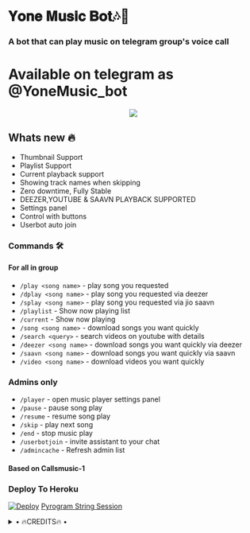 <h1 align="centre">𝐘𝐨𝐧𝐞 𝐌𝐮𝐬𝐢𝐜 𝐁𝐨𝐭🎶🎸</h1>

### A bot that can play music on telegram group's voice call

# Available on telegram as @YoneMusic_bot

<p align="center">
  <img src="https://telegra.ph/file/fe77d94e2105721ce4353.jpg">
</p>

<h2> Whats new 🔥 </h2>

- Thumbnail Support
- Playlist Support
- Current playback support
- Showing track names when skipping
- Zero downtime, Fully Stable
- DEEZER,YOUTUBE & SAAVN PLAYBACK SUPPORTED
- Settings panel
- Control with buttons
- Userbot auto join

### Commands 🛠
#### For all in group

- `/play <song name>` - play song you requested
- `/dplay <song name>` - play song you requested via deezer
- `/splay <song name>` - play song you requested via jio saavn
- `/playlist` - Show now playing list
- `/current` - Show now playing
- `/song <song name>` - download songs you want quickly
- `/search <query>` - search videos on youtube with details
- `/deezer <song name>` - download songs you want quickly via deezer
- `/saavn <song name>` - download songs you want quickly via saavn
- `/video <song name>` - download videos you want quickly



### Admins only 

- `/player` - open music player settings panel
- `/pause` - pause song play
- `/resume` - resume song play
- `/skip` - play next song
- `/end` - stop music play
- `/userbotjoin` - invite assistant to your chat
- `/admincache` - Refresh admin list



#### Based on Callsmusic-1

### Deploy To Heroku</h4>

[![Deploy](https://www.herokucdn.com/deploy/button.svg)](https://heroku.com/deploy?template=https://github.com/H1M4N5HU0P/YoneMusicBot)
[Pyrogram String Session](https://replit.com/@H1M4N5HU0P/MafiaBotPyrogramStringSession#main.py)
</details>

<details>

<summary> • 🔥CREDITS🔥 • </summary>
<h2 align="center"> <a href="https://github.com/suprojects/CallsMusic">🔥 Original Repo 🔥</a></h2><h2 align="center"> <a href="https://github.com/Laky-64">🔥 Laky 🔥</a></h2><h2 align="center"> <a href="https://github.com/AndrewLaneX">🔥 Andrew 🔥</a></h2>

</details>

